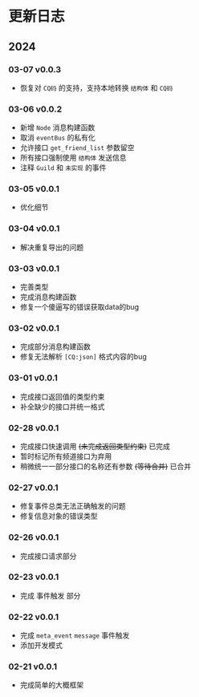 # 更新日志

## 2024

### 03-07 v0.0.3

- 恢复对 `CQ码` 的支持，支持本地转换 `结构体` 和 `CQ码`

### 03-06 v0.0.2

- 新增 `Node` 消息构建函数
- 取消 `eventBus` 的私有化
- 允许接口 `get_friend_list` 参数留空
- 所有接口强制使用 `结构体` 发送信息
- 注释 `Guild` 和 `未实现` 的事件

### 03-05 v0.0.1

- 优化细节

### 03-04 v0.0.1

- 解决重复导出的问题

### 03-03 v0.0.1

- 完善类型
- 完成消息构建函数
- 修复一个傻逼写的错误获取data的bug

### 03-02 v0.0.1

- 完成部分消息构建函数
- 修复无法解析 `[CQ:json]` 格式内容的bug

### 03-01 v0.0.1

- 完成接口返回值的类型约束
- 补全缺少的接口并统一格式

### 02-28 v0.0.1

- 完成接口快速调用 ~~(未完成返回类型约束)~~ 已完成
- 暂时标记所有频道接口为弃用
- 稍微统一一部分接口的名称还有参数 ~~(等待合并)~~ 已合并

### 02-27 v0.0.1

- 修复事件总类无法正确触发的问题
- 修复信息对象的错误类型

### 02-26 v0.0.1

- 完成接口请求部分

### 02-23 v0.0.1

- 完成 事件触发 部分

### 02-22 v0.0.1

- 完成 `meta_event` `message` 事件触发
- 添加开发模式

### 02-21 v0.0.1

- 完成简单的大概框架
